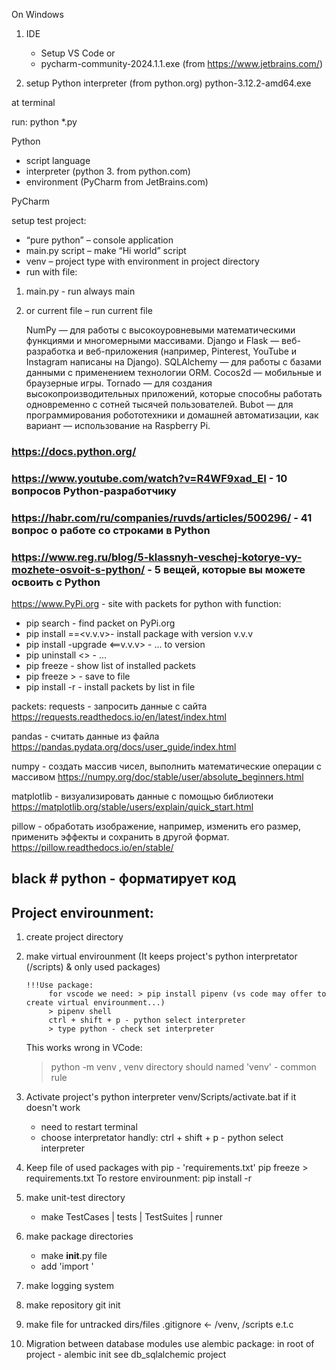 On Windows 

1) IDE
   - Setup VS Code
   or 
   - pycharm-community-2024.1.1.exe (from https://www.jetbrains.com/)

2) setup Python interpreter (from python.org)
python-3.12.2-amd64.exe


at terminal

run: python *.py

Python 
*	script language
*	interpreter (python 3. from python.com)
*	environment (PyCharm from JetBrains.com)

PyCharm

setup test project:
*	“pure python” – console application
*	main.py script – make “Hi world” script
*	venv – project type with environment in project directory
*	run with file:  
1.	main.py  - run always main
2.	or current file – run current file

    NumPy — для работы с высокоуровневыми математическими функциями и многомерными массивами. 
    Django и Flask — веб-разработка и веб-приложения (например, Pinterest, YouTube и Instagram написаны на Django).
    SQLAlchemy — для работы с базами данными с применением технологии ORM.
    Cocos2d — мобильные и браузерные игры.
    Tornado — для создания высокопроизводительных приложений, которые способны работать одновременно с сотней тысячей пользователей. 
    Bubot — для программирования робототехники и домашней автоматизации, как вариант — использование на Raspberry Pi.


### https://docs.python.org/
### https://www.youtube.com/watch?v=R4WF9xad_EI - 10 вопросов Python-разработчику
### https://habr.com/ru/companies/ruvds/articles/500296/ - 41 вопрос о работе со строками в Python
### https://www.reg.ru/blog/5-klassnyh-veschej-kotorye-vy-mozhete-osvoit-s-python/ - 5 вещей, которые вы можете освоить с Python


https://www.PyPi.org - site with packets for python with <pip> function:
- pip search <key> - find packet on PyPi.org
- pip install <package>==<v.v.v>- install package with version v.v.v
- pip install -upgrade <package><==v.v.v> - ... to version
- pip uninstall <>  - ...
- pip freeze - show list of installed packets
- pip freeze > <filename> - save to file
- pip install -r <filename> - install packets by list in file

packets:
requests - запросить данные с сайта
https://requests.readthedocs.io/en/latest/index.html

pandas - считать данные из файла
https://pandas.pydata.org/docs/user_guide/index.html

numpy - создать массив чисел, выполнить математические операции с массивом
https://numpy.org/doc/stable/user/absolute_beginners.html

matplotlib - визуализировать данные с помощью библиотеки
https://matplotlib.org/stable/users/explain/quick_start.html

pillow - обработать изображение, например, изменить его размер, применить эффекты и сохранить в другой формат.
https://pillow.readthedocs.io/en/stable/

## black # python  - форматирует код



## Project envirounment:
1. create project directory
   
2. make virtual envirounment (It keeps project's python interpretator (/scripts) & only used packages)
       
       !!!Use package:
            for vscode we need: > pip install pipenv (vs code may offer to create virtual envirounment...)
            > pipenv shell
            ctrl + shift + p - python select interpreter
            > type python - check set interpreter

      
      This works wrong in VCode:
      > python -m venv <venv directory>, venv directory should named 'venv' - common rule

3. Activate project's python interpreter
   venv/Scripts/activate.bat
   if it doesn't work
      - need to restart terminal
      - choose interpretator handly:
   ctrl + shift + p - python select interpreter
   
4. Keep file of used packages with pip - 'requirements.txt'
   pip freeze > requirements.txt
   To restore envirounment: pip install -r <filename>

5. make unit-test directory
      - make TestCases | tests | TestSuites | runner

6. make package directories
      - make __init__.py file
      - add 'import <package dir name>'

7. make logging system
   
8. make repository
   git init
   
9.  make file for untracked dirs/files
   .gitignore <- /venv, /scripts e.t.c

10. Migration between database modules
    use alembic package:
    in root of project - alembic init <folder of migrations>
    see db_sqlalchemic project

    
    